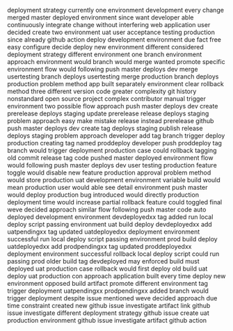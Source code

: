 deployment strategy currently one environment development every change merged master deployed environment since want developer able continuously integrate change without interfering web application user decided create two environment uat user acceptance testing production since already github action deploy development environment due fact free easy configure decide deploy new environment different considered deployment strategy different environment one branch environment approach environment would branch would merge wanted promote specific environment flow would following push master deploys dev merge usertesting branch deploys usertesting merge production branch deploys production problem method app built separately environment clear rollback method three different version code greater complexity git history nonstandard open source project complex contributor manual trigger environment two possible flow approach push master deploys dev create prerelease deploys staging update prerelease release deploys staging problem approach easy make mistake release instead prerelease github push master deploys dev create tag deploys staging publish release deploys staging problem approach developer add tag branch trigger deploy production creating tag named proddeploy developer push proddeploy tag branch would trigger deployment production case could rollback tagging old commit release tag code pushed master deployed environment flow would following push master deploys dev user testing production feature toggle would disable new feature production approval problem method would store production uat development environment variable build would mean production user would able see detail environment push master would deploy production bug introduced would directly production deployment time would increase partial rollback feature could toggled final weve decided approach similar flow following push master code auto deployed development environment devdeployedxx tag added run local deploy script passing environment uat build deploy devdeployedxx add uatpendingxx tag updated uatdeployedxx deployment environment successful run local deploy script passing environment prod build deploy uatdeployedxx add prodpendingxx tag updated proddeployedxx deployment environment successful rollback local deploy script could run passing prod older build tag devdeployed may enforced build must deployed uat production case rollback would first deploy old build uat deploy uat production con approach application built every time deploy new environment opposed build artifact promote different environment tag trigger deployment uatpendingxx prodpendingxx added branch would trigger deployment despite issue mentioned weve decided approach due time constraint created new github issue investigate artifact link github issue investigate different deployment strategy github issue create uat production environment github issue investigate artifact github action